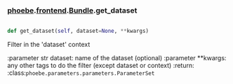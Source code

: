 ### [phoebe](phoebe.md).[frontend](phoebe.frontend.md).[Bundle](phoebe.frontend.Bundle.md).get_dataset

```py

def get_dataset(self, dataset=None, **kwargs)

```



Filter in the 'dataset' context

:parameter str dataset: name of the dataset (optional)
:parameter **kwargs: any other tags to do the filter
    (except dataset or context)
:return: :class:`phoebe.parameters.parameters.ParameterSet`

